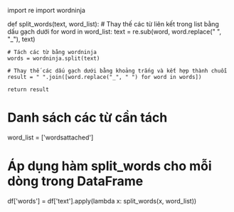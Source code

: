import re
import wordninja

def split_words(text, word_list):
    # Thay thế các từ liên kết trong list bằng dấu gạch dưới
    for word in word_list:
        text = re.sub(word, word.replace(" ", "_"), text)
    
    # Tách các từ bằng wordninja
    words = wordninja.split(text)
    
    # Thay thế các dấu gạch dưới bằng khoảng trắng và kết hợp thành chuỗi
    result = " ".join([word.replace("_", " ") for word in words])
    
    return result

# Danh sách các từ cần tách
word_list = ['wordsattached']

# Áp dụng hàm split_words cho mỗi dòng trong DataFrame
df['words'] = df['text'].apply(lambda x: split_words(x, word_list))
